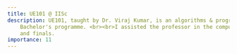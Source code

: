 ```yaml
---
title: UE101 @ IISc
description: UE101, taught by Dr. Viraj Kumar, is an algorithms & programming course for students admitted to IISc 
    Bachelor's programme. <br><br>I assisted the professor in the computer lab and correction of quizzes, midterms 
    and finals.
importance: 11
---
```

